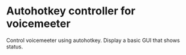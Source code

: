 # Autohotkey controller for voicemeeter
Control voicemeeter using autohotkey. Display a basic GUI that shows status.
